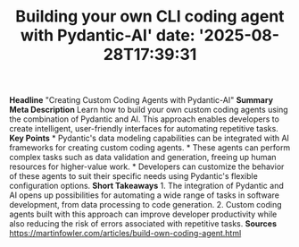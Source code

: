 ﻿---
title: "Building your own CLI coding agent with Pydantic-AI'
date: '2025-08-28T17:39:31"
category: "Markets"
summary: ""
slug: "building your own cli coding agent with pydanticai"
source_urls:
  - "https://martinfowler.com/articles/build-own-coding-agent.html"
seo:
  title: "Building your own CLI coding agent with Pydantic-AI | Hash n Hedge'
  description: '"
  keywords: ["news", "markets", "brief"]
---
**Headline** "Creating Custom Coding Agents with Pydantic-AI"  **Summary Meta Description** Learn how to build your own custom coding agents using the combination of Pydantic and AI. This approach enables developers to create intelligent, user-friendly interfaces for automating repetitive tasks.  **Key Points**  * Pydantic's data modeling capabilities can be integrated with AI frameworks for creating custom coding agents. * These agents can perform complex tasks such as data validation and generation, freeing up human resources for higher-value work. * Developers can customize the behavior of these agents to suit their specific needs using Pydantic's flexible configuration options.  **Short Takeaways**  1. The integration of Pydantic and AI opens up possibilities for automating a wide range of tasks in software development, from data processing to code generation. 2. Custom coding agents built with this approach can improve developer productivity while also reducing the risk of errors associated with repetitive tasks.  **Sources** https://martinfowler.com/articles/build-own-coding-agent.html 
